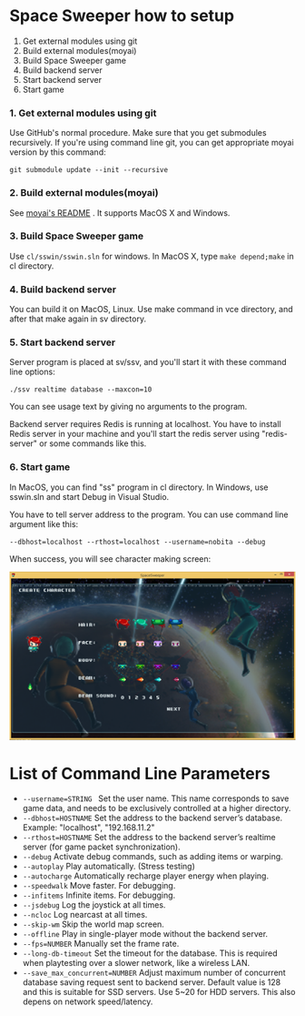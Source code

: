 Space Sweeper how to setup
====

1. Get external modules using git
2. Build external modules(moyai)
3. Build Space Sweeper game
4. Build backend server
5. Start backend server
6. Start game


### 1. Get external modules using git
Use GitHub's normal procedure. Make sure that you get submodules recursively.
If you're using command line git, you can get appropriate moyai version by this command:

~~~
git submodule update --init --recursive
~~~


### 2. Build external modules(moyai)
See [moyai's README](https://github.com/kengonakajima/moyai) . It supports MacOS X and Windows.

### 3. Build Space Sweeper game
Use ```cl/sswin/sswin.sln``` for windows.
In MacOS X, type ```make depend;make``` in cl directory.

### 4. Build backend server
You can build it on MacOS, Linux. Use make command in vce directory,
and after that make again in sv directory.

### 5. Start backend server
Server program is placed at sv/ssv, and you'll start it with these command line options:

~~~
./ssv realtime database --maxcon=10
~~~

You can see usage text by giving no arguments to the program.

Backend server requires Redis is running at localhost.
You have to install Redis server in your machine and you'll start the redis server
using "redis-server" or some commands like this.

### 6. Start game
In MacOS, you can find "ss" program in cl directory.
In Windows, use sswin.sln and start Debug in Visual Studio.

You have to tell server address to the program.
You can use command line argument like this:

~~~
--dbhost=localhost --rthost=localhost --username=nobita --debug
~~~

When success, you will see character making screen:

![SpaceSweeperCharMake](images/ss_charmake.png)



List of Command Line Parameters
====

- ```--username=STRING ```  Set the user name. This name corresponds to save game data, and needs to be exclusively controlled at a higher directory.
- ```--dbhost=HOSTNAME```  Set the address to the backend server’s database.
Example: "localhost", "192.168.11.2"
- ```--rthost=HOSTNAME``` Set the address to the backend server’s realtime server (for game packet synchronization).
- ```--debug``` Activate debug commands, such as adding items or warping.
- ```--autoplay``` Play automatically. (Stress testing)
- ```--autocharge``` Automatically recharge player energy when playing.
- ```--speedwalk```  Move faster. For debugging.
- ```--infitems``` Infinite items. For debugging.
- ```--jsdebug```  Log the joystick at all times.
- ```--ncloc``` Log nearcast at all times.
- ```--skip-wm``` Skip the world map screen.
- ```--offline``` Play in single-player mode without the backend server.
- ```--fps=NUMBER``` Manually set the frame rate.
- ```--long-db-timeout``` Set the timeout for the database. This is required when playtesting over a slower network, like a wireless LAN.
- ```--save_max_concurrent=NUMBER``` Adjust maximum number of concurrent database saving request sent to backend server. Default value is 128 and this is suitable for SSD servers. Use 5~20 for HDD servers. This also depens on network speed/latency.




















